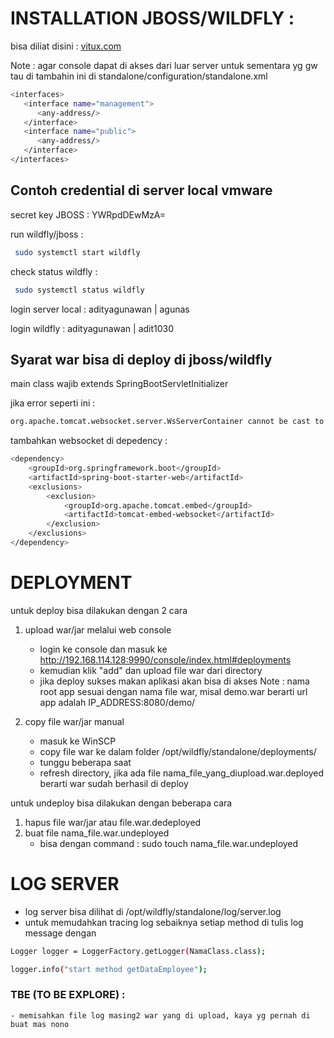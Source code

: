# INSTALLATION JBOSS/WILDFLY :

bisa diliat disini : [vitux.com](https://vitux.com/install-and-configure-wildfly-jboss-on-ubuntu/)

Note : 
 agar console dapat di akses dari luar server untuk sementara yg gw tau di tambahin ini di standalone/configuration/standalone.xml

```bash		
<interfaces>
   <interface name="management">
      <any-address/>
   </interface>
   <interface name="public">
      <any-address/>
   </interface>
</interfaces>
```

## Contoh credential di server local vmware

secret key JBOSS : YWRpdDEwMzA=

run wildfly/jboss :
```bash
 sudo systemctl start wildfly
```

check status wildfly :
```bash
 sudo systemctl status wildfly
```

login server local :
	adityagunawan | agunas

login wildfly :
	adityagunawan | adit1030


## Syarat war bisa di deploy di jboss/wildfly

main class wajib extends SpringBootServletInitializer

jika error seperti ini :
```bash
org.apache.tomcat.websocket.server.WsServerContainer cannot be cast to class io.undertow.websockets.jsr.ServerWebSocketContainer
```

tambahkan websocket di depedency :

```bash
<dependency>
	<groupId>org.springframework.boot</groupId>
	<artifactId>spring-boot-starter-web</artifactId>
	<exclusions>
		<exclusion>
			<groupId>org.apache.tomcat.embed</groupId>
			<artifactId>tomcat-embed-websocket</artifactId>
		</exclusion>
	</exclusions>
</dependency>
```

# DEPLOYMENT

untuk deploy bisa dilakukan dengan 2 cara
 
 1. upload war/jar melalui web console
 	- login ke console dan masuk ke http://192.168.114.128:9990/console/index.html#deployments
 	- kemudian klik "add" dan upload file war dari directory
 	- jika deploy sukses makan aplikasi akan bisa di akses
 	Note : nama root app sesuai dengan nama file war, misal demo.war berarti url app adalah IP_ADDRESS:8080/demo/

 2. copy file war/jar manual
 	- masuk ke WinSCP
 	- copy file war ke dalam folder /opt/wildfly/standalone/deployments/
 	- tunggu beberapa saat
 	- refresh directory, jika ada file nama_file_yang_diupload.war.deployed berarti war sudah berhasil di deploy

 untuk undeploy bisa dilakukan dengan beberapa cara
 1. hapus file war/jar atau file.war.dedeployed
 2. buat file nama_file.war.undeployed 
 	- bisa dengan command : sudo touch nama_file.war.undeployed


# LOG SERVER

 - log server bisa dilihat di /opt/wildfly/standalone/log/server.log
 - untuk memudahkan tracing log sebaiknya setiap method di tulis log message dengan
```bash
Logger logger = LoggerFactory.getLogger(NamaClass.class);

logger.info("start method getDataEmployee");
```




 ### TBE (TO BE EXPLORE) :
 	- memisahkan file log masing2 war yang di upload, kaya yg pernah di buat mas nono